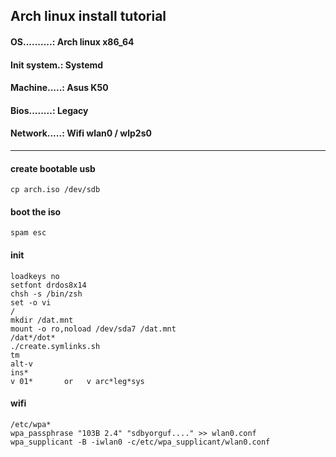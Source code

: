 ## Arch linux install tutorial

#### OS..........: Arch linux x86_64
#### Init system.: Systemd
#### Machine.....: Asus K50
#### Bios........: Legacy
#### Network.....: Wifi wlan0 / wlp2s0
---

#### create bootable usb

    cp arch.iso /dev/sdb


#### boot the iso

    spam esc


#### init<!--{{{-->

    loadkeys no
    setfont drdos8x14
    chsh -s /bin/zsh
    set -o vi
    /
    mkdir /dat.mnt
    mount -o ro,noload /dev/sda7 /dat.mnt
    /dat*/dot*
    ./create.symlinks.sh
    tm
    alt-v
    ins*
    v 01*       or   v arc*leg*sys
<!--}}}-->


#### wifi

    /etc/wpa*
    wpa_passphrase "103B 2.4" "sdbyorguf...." >> wlan0.conf
    wpa_supplicant -B -iwlan0 -c/etc/wpa_supplicant/wlan0.conf


